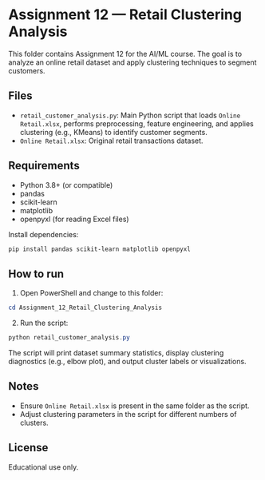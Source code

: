 # Assignment 12 — Retail Clustering Analysis

This folder contains Assignment 12 for the AI/ML course. The goal is to analyze an online retail dataset and apply clustering techniques to segment customers.

## Files

- `retail_customer_analysis.py`: Main Python script that loads `Online Retail.xlsx`, performs preprocessing, feature engineering, and applies clustering (e.g., KMeans) to identify customer segments.
- `Online Retail.xlsx`: Original retail transactions dataset.

## Requirements

- Python 3.8+ (or compatible)
- pandas
- scikit-learn
- matplotlib
- openpyxl (for reading Excel files)

Install dependencies:

```powershell
pip install pandas scikit-learn matplotlib openpyxl
```

## How to run

1. Open PowerShell and change to this folder:

```powershell
cd Assignment_12_Retail_Clustering_Analysis
```

2. Run the script:

```powershell
python retail_customer_analysis.py
```

The script will print dataset summary statistics, display clustering diagnostics (e.g., elbow plot), and output cluster labels or visualizations.

## Notes

- Ensure `Online Retail.xlsx` is present in the same folder as the script.
- Adjust clustering parameters in the script for different numbers of clusters.

## License

Educational use only.
